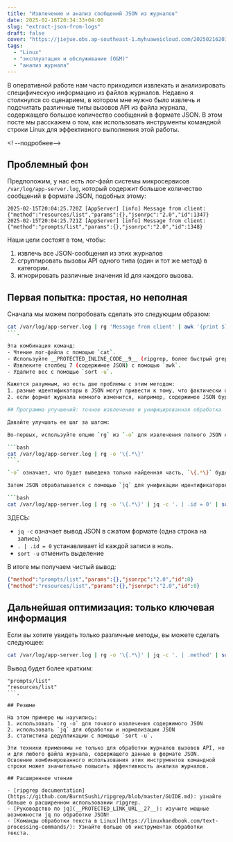 ```yaml
---
title: "Извлечение и анализ сообщений JSON из журналов"
date: 2025-02-16T20:34:33+04:00
slug: "extract-json-from-logs"
draft: false
cover: "https://jiejue.obs.ap-southeast-1.myhuaweicloud.com/20250216203652932.webp"
tags:
  - "Linux"
  - "эксплуатация и обслуживание (O&M)"
  - "анализ журнала"
---
```


В оперативной работе нам часто приходится извлекать и анализировать специфическую информацию из файлов журналов. Недавно я столкнулся со сценарием, в котором мне нужно было извлечь и подсчитать различные типы вызовов API из файла журнала, содержащего большое количество сообщений в формате JSON. В этом посте мы расскажем о том, как использовать инструменты командной строки Linux для эффективного выполнения этой работы.

<! --подробнее-->

## Проблемный фон

Предположим, у нас есть лог-файл системы микросервисов `/var/log/app-server.log`, который содержит большое количество сообщений в формате JSON, подобных этому:

```
2025-02-15T20:04:25.720Z [AppServer] [info] Message from client: {"method":"resources/list","params":{},"jsonrpc":"2.0","id":1347}
2025-02-15T20:04:25.721Z [AppServer] [info] Message from client: {"method":"prompts/list","params":{},"jsonrpc":"2.0","id":1348}
```

Наши цели состоят в том, чтобы:
1. извлечь все JSON-сообщения из этих журналов
2. сгруппировать вызовы API одного типа (один и тот же метод) в категории.
3. игнорировать различные значения id для каждого вызова.

## Первая попытка: простая, но неполная

Сначала мы можем попробовать сделать это следующим образом:

```bash
cat /var/log/app-server.log | rg 'Message from client' | awk '{print $7}' | sort -u
```.

Эта комбинация команд:
- Чтение лог-файла с помощью `cat`.
- Используйте __PROTECTED_INLINE_CODE__9__ (ripgrep, более быстрый grep), чтобы найти строку, содержащую "Сообщение от клиента".
- Извлеките столбец 7 (содержимое JSON) с помощью `awk`.
- Удалите вес с помощью `sort -u`.

Кажется разумным, но есть две проблемы с этим методом:
1. разные идентификаторы в JSON могут привести к тому, что фактически один и тот же вызов будет рассматриваться как разный журнал.
2. если формат журнала немного изменится, например, содержимое JSON будет охватывать несколько столбцов, __PROTECTED_INLINE_CODE__12__ будет извлечен неполностью.

## Программа улучшений: точное извлечение и унифицированная обработка

Давайте улучшать ее шаг за шагом:

Во-первых, используйте опцию `rg` из `-o` для извлечения полного JSON напрямую:

```bash
cat /var/log/app-server.log | rg -o '\{.*\}'
```.

`-o` означает, что будет выведена только найденная часть, `\{.*\}` будет соответствовать всему от начала `{` до `}`. конец.

Затем JSON обрабатывается с помощью `jq` для унификации идентификаторов:

```bash
cat /var/log/app-server.log | rg -o '\{.*\}' | jq -c '. | .id = 0' | sort -u
```

ЗДЕСЬ:
- `jq -c` означает вывод JSON в сжатом формате (одна строка на запись)
- `. | .id = 0` устанавливает id каждой записи в ноль.
- `sort -u` отменить выделение

В итоге мы получаем чистый вывод:

```json
{"method":"prompts/list","params":{},"jsonrpc":"2.0","id":0}
{"method":"resources/list","params":{},"jsonrpc":"2.0","id":0}
```

## Дальнейшая оптимизация: только ключевая информация

Если вы хотите увидеть только различные методы, вы можете сделать следующее:

```bash
cat /var/log/app-server.log | rg -o '\{.*\}' | jq -c '. | .method' | sort -u
```

Вывод будет более кратким:

```
"prompts/list"
"resources/list"
```.

## Резюме

На этом примере мы научились:
1. использовать `rg -o` для точного извлечения содержимого JSON
2. использовать `jq` для обработки и нормализации JSON
3. статистика дедупликации с помощью `sort -u`.

Эти техники применимы не только для обработки журналов вызовов API, но и для любого файла журнала, содержащего данные в формате JSON. Освоение комбинированного использования этих инструментов командной строки может значительно повысить эффективность анализа журналов.

## Расширенное чтение

- [ripgrep documentation](https://github.com/BurntSushi/ripgrep/blob/master/GUIDE.md): узнайте больше о расширенном использовании ripgrep.
- [Руководство по jq](__PROTECTED_LINK_URL__27__): изучите мощные возможности jq по обработке JSON!
- [Команды обработки текста в Linux](https://linuxhandbook.com/text-processing-commands/): Узнайте больше об инструментах обработки текста.
